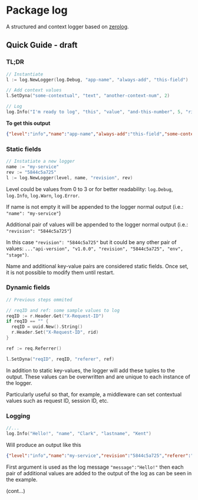 # Package log

A structured and context logger based on [zerolog](https://github.com/rs/zerolog).

## Quick Guide - draft

### TL;DR
```go
// Instantiate
l := log.NewLogger(log.Debug, "app-name", "always-add", "this-field")

// Add context values
l.SetDyna("some-contextual", "text", "another-context-num", 2)

// Log
log.Info("I'm ready to log", "this", "value", "and-this-number", 5, "right?", true)
```

**To get this output**
```json
{"level":"info","name":"app-name","always-add":"this-field","some-contextual":"text","another-contextual-num":2,"right?":true,"this":"value","and-this-number":5,"time":"2019-06-15T19:31:54+02:00","message":"I'm ready to log"}
```


### Static fields

```go
// Instatiate a new logger
name := "my-service"
rev := "5844c5a725"
l := log.NewLogger(level, name, "revision", rev)
```
Level could be values from 0 to 3 or for better readability:
`log.Debug`, `log.Info`, `log.Warn`, `log.Error`.

If name is not empty it will be appended to the logger normal output (i.e.: `"name": "my-service"`)

Additional pair of values will be appended to the logger normal output (i.e.: `"revision": "5844c5a725"`)

In this case `"revision": "5844c5a725"` but it could be any other pair of values: `..."api-version", "v1.0.0", "revision", "5844c5a725", "env", "stage")`.

Name and additional key-value pairs are considered static fields. Once set, it is not possible to modify them until restart.


### Dynamic fields
```go
// Previous steps ommited

// reqID and ref: some sample values to log
reqID := r.Header.Get("X-Request-ID")
if reqID == "" {
  reqID = uuid.New().String()
  r.Header.Set("X-Request-ID", rid)
}

ref := req.Referrer()

l.SetDyna("reqID", reqID, "referer", ref)
```

In addition to static key-values, the logger will add these tuples to the output.
These values can be overwritten and are unique to each instance of the logger.

Particularly useful so that, for example, a middleware can set contextual values such as request ID, session ID, etc.

### Logging
```go
//...
log.Info("Hello!", "name", "Clark", "lastname", "Kent")
```

Will produce an output like this
```json
{"level":"info","name":"my-service","revision":"5844c5a725","referer":"https://www.google.com/search?&q=nice+logger","reqID":"48f14c8c1fc854sa12bfd012a58f90a4","name":"Clark","lastname":"Kent","time":"2019-06-15T16:32:01+02:00","message":"Hello!"}
```

First argument is used as the log message `"message":"Hello!"` then each pair of additional values are added to the output of the log as can be seen in the example.


(cont...)
